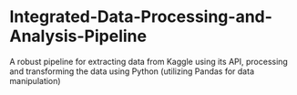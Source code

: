 # Integrated-Data-Processing-and-Analysis-Pipeline
A robust pipeline for extracting data from Kaggle using its API, processing and transforming the data using Python (utilizing Pandas for data manipulation)
